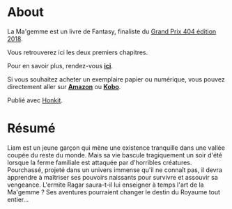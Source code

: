 # About
La Ma'gemme est un livre de Fantasy, finaliste du [Grand Prix 404 édition 2018](https://twitter.com/404editions/status/1036585109326049280).

Vous retrouverez ici les deux premiers chapitres.

Pour en savoir plus, rendez-vous [__ici__](https://www.lamagemme.fr/).

Si vous souhaitez acheter un exemplaire papier ou numérique, vous pouvez directement aller sur [__Amazon__](https://www.amazon.fr/dp/B07KGCLG2Q) ou [__Kobo__](https://www.kobo.com/fr/fr/ebook/la-ma-gemme).

Publié avec [Honkit](https://github.com/honkit/honkit).

# Résumé
Liam est un jeune garçon qui mène une existence tranquille dans une vallée coupée du reste du monde. Mais sa vie bascule tragiquement un soir d'été lorsque la ferme familiale est attaquée par d'horribles créatures.
Pourchassé, projeté dans un univers immense qu'il ne connaît pas, il devra apprendre à maîtriser ses pouvoirs naissants pour survivre et assouvir sa vengeance. L'ermite Ragar saura-t-il lui enseigner à temps l'art de la Ma'gemme ?
Ses aventures pourraient changer le destin du Royaume tout entier...